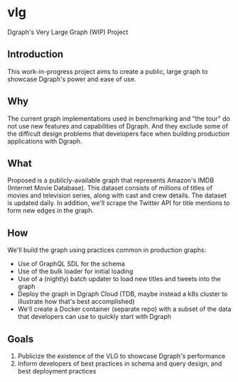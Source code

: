 # vlg
Dgraph's Very Large Graph (WIP) Project

## Introduction
This work-in-progress project aims to create a public, large graph to showcase Dgraph's power and ease of use.

## Why
The current graph implementations used in benchmarking and "the tour" do not use new features and capabilities of Dgraph. And they exclude some of the difficult design problems that developers face when building production applications with Dgraph.

## What
Proposed is a publicly-available graph that represents Amazon's IMDB (Internet Movie Database). This dataset consists of millions of titles of movies and television series, along with cast and crew details. The dataset is updated daily. In addition, we'll scrape the Twitter API for title mentions to form new edges in the graph.

## How
We'll build the graph using practices common in production graphs:

* Use of GraphQL SDL for the schema
* Use of the bulk loader for initial loading
* Use of a (nightly) batch updater to load new titles and tweets into the graph
* Deploy the graph in Dgraph Cloud (TDB, maybe instead a k8s cluster to illustrate how that's best accomplished)
* We'll create a Docker container (separate repo) with a subset of the data that developers can use to quickly start with Dgraph

## Goals

1. Publicize the existence of the VLG to showcase Dgraph's performance
2. Inform developers of best practices in schema and query design, and best deployment practices

